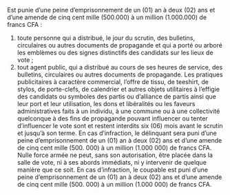Est punie d’une peine d’emprisonnement de un (01) an à deux (02) ans et d’une amende de cinq cent mille (500.000) à un million (1.000.000) de francs CFA :
1. toute personne qui a distribué, le jour du scrutin, des bulletins, circulaires ou autres documents de propagande et qui a porté ou arboré les emblèmes ou des signes distinctifs des candidats sur les lieux de vote ;
2. tout agent public, qui a distribué au cours de ses heures de service, des bulletins, circulaires ou autres documents de propagande.
Les pratiques publicitaires à caractère commercial, l’offre de tissu, de teeshirt, de stylos, de porte-clefs, de calendrier et autres objets utilitaires à l’effigie des candidats ou symboles des partis ou d’alliance de partis ainsi que leur port et leur utilisation, les dons et libéralités ou les faveurs administratives faits à un individu, à une commune ou à une collectivité quelconque à des fins de propagande pouvant influencer ou tenter d’influencer le vote sont et restent interdits six (06) mois avant le scrutin et jusqu’à son terme.
En cas d’infraction, le délinquant sera puni d’une peine d’emprisonnement de un (01) an à deux (02) ans et d’une amende de cinq cent mille (500. 000) à un million (1.000 000) de francs CFA.
Nulle force armée ne peut, sans son autorisation, être placée dans la salle de vote, ni à ses abords immédiats, ni y intervenir de quelque manière que ce soit.
En cas d’infraction, le coupable est puni d’une peine d’emprisonnement de un (01) an à deux (02) ans et d’une amende de cinq cent mille (500. 000) à un million (1.000 000) de francs CFA.